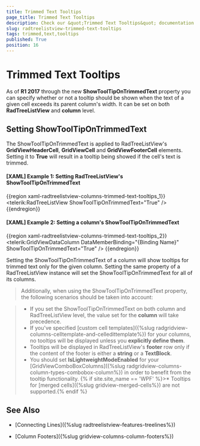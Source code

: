 ```yaml
---
title: Trimmed Text Tooltips
page_title: Trimmed Text Tooltips
description: Check our &quot;Trimmed Text Tooltips&quot; documentation article for the RadTreeListView {{ site.framework_name }} control.
slug: radtreelistview-trimmed-text-tooltips
tags: trimmed,text,tooltips
published: True
position: 16
---
```


# Trimmed Text Tooltips

As of **R1 2017** through the new **ShowToolTipOnTrimmedText** property you can specify whether or not a tooltip should be shown when the text of a given cell exceeds its parent column's width. It can be set on both **RadTreeListView** and **column** level.

## Setting ShowToolTipOnTrimmedText

The ShowToolTipOnTrimmedText is applied to RadTreeListView's **GridViewHeaderCell**, **GridViewCell** and **GridViewFooterCell** elements. Setting it to **True** will result in a tooltip being showed if the cell's text is trimmed.

#### __[XAML] Example 1: Setting RadTreeListView's ShowToolTipOnTrimmedText__

{{region xaml-radtreelistview-columns-trimmed-text-tooltips_1}}
	<telerik:RadTreeListView ShowToolTipOnTrimmedText="True" />
{{endregion}}

#### __[XAML] Example 2: Setting a column's ShowToolTipOnTrimmedText__

{{region xaml-radtreelistview-columns-trimmed-text-tooltips_2}}
	<telerik:GridViewDataColumn DataMemberBinding="{Binding Name}" ShowToolTipOnTrimmedText="True" />
{{endregion}}

Setting the ShowToolTipOnTrimmedText of a column will show tooltips for trimmed text only for the given column. Setting the same property of a RadTreeListView instance will set the ShowToolTipOnTrimmedText for all of its columns.

>Additionally, when using the ShowToolTipOnTrimmedText property, the following scenarios should be taken into account:

>* If you set the ShowToolTipOnTrimmedText on both column and RadTreeListView level, the value set for the **column** will take precedence.
>* If you've specified [custom cell templates]({%slug radgridview-columns-celltemplate-and-celledittemplate%}) for your columns, no tooltips will be displayed unless you **explicitly define them**.
>* Tooltips will be displayed in RadTreeListView's **footer** row only if the content of the footer is either a **string** or a **TextBlock**.
>* You should set **IsLightweightModeEnabled** for your [GridViewComboBoxColumns]({%slug radgridview-columns-column-types-combobox-column%}) in order to benefit from the tooltip functionality.
{% if site.site_name == 'WPF' %}>* Tooltips for [merged cells]({%slug gridview-merged-cells%}) are not supported.{% endif %}

## See Also

 * [Connecting Lines]({%slug radtreelistview-features-treelines%})

 * [Column Footers]({%slug gridview-columns-column-footers%})